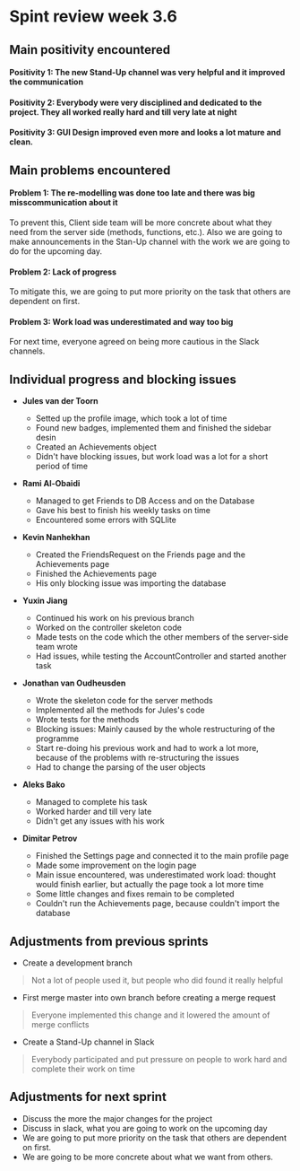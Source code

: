 # Spint review week 3.6

## Main positivity encountered
#### Positivity 1: The new Stand-Up channel was very helpful and it improved the communication

#### Positivity 2: Everybody were very disciplined and dedicated to the project. They all worked really hard and till very late at night

#### Positivity 3: GUI Design improved even more and looks a lot mature and clean. 

## Main problems encountered
#### Problem 1: The re-modelling was done too late and there was big misscommunication about it
To prevent this, Client side team will be more concrete about what
 they need from the server side (methods, functions, etc.). 
 Also we are going to make announcements in the Stan-Up channel with the work we are going to do for the upcoming day.

#### Problem 2: Lack of progress
To mitigate this, we are going to put more priority on the task that others are dependent on first.

#### Problem 3: Work load was underestimated and way too big
For next time, everyone agreed on being more cautious in the Slack channels.

## Individual progress and blocking issues
* **Jules van der Toorn**  
    * Setted up the profile image, which took a lot of time
    * Found new badges, implemented them and finished the sidebar desin
    * Created an Achievements object 
    * Didn't have blocking issues, but work load was a lot for a short period of time
    
* **Rami Al-Obaidi**  
    * Managed to get Friends to DB Access and on the Database 
    * Gave his best to finish his weekly tasks on time
    * Encountered some errors with SQLlite
    
* **Kevin Nanhekhan**  
    * Created the FriendsRequest on the Friends page and the Achievements page
    * Finished the Achievements page
    * His only blocking issue was importing the database
    
* **Yuxin Jiang**  
    * Continued his work on his previous branch
    * Worked on the controller skeleton code
    * Made tests on the code which the other members of the server-side team wrote
    * Had issues, while testing the AccountController and started another task

* **Jonathan van Oudheusden**  
    * Wrote the skeleton code for the server methods
    * Implemented all the methods for Jules's code
    * Wrote tests for the methods
    * Blocking issues: Mainly caused by the whole restructuring of the programme
    * Start re-doing his previous work and had to work a lot more, because of the problems with re-structuring the issues
    * Had to change the parsing of the user objects

* **Aleks Bako** 
    * Managed to complete his task 
    * Worked harder and till very late
    * Didn't get any issues with his work

* **Dimitar Petrov**  
    * Finished the Settings page and connected it to the main profile page
    * Made some improvement on the login page
    * Main issue encountered, was underestimated work load:
    thought would finish earlier, but actually the page took a lot more time
    * Some little changes and fixes remain to be completed
    * Couldn't run the Achievements page, because couldn't import the database
## Adjustments from previous sprints  
*   Create a development branch
> Not a lot of people used it, but people who did found it really helpful 
*   First merge master into own branch before creating a merge request
>  Everyone implemented this change and it lowered the amount of merge conflicts
*   Create a Stand-Up channel in Slack
> Everybody participated and put pressure on people to work hard and complete their work on time
## Adjustments for next sprint
* Discuss the more the major changes for the project
* Discuss in slack, what you are going to work on the upcoming day
* We are going to put more priority on the task that others are dependent on first.
* We are going to be more concrete about what we want from others.